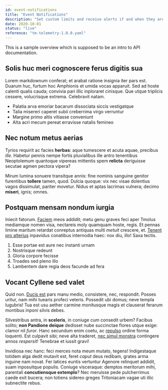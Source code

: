 ```yaml
---
id: event-notifications
title: "Event Notifications"
description: "Set custom limits and receive alerts if and when they are exceeded."
date: 2020-10-01
status: "live"
reference: "tm-telemetry-1.0.0.yaml"
---
```


This is a sample overview which is supposed to be an intro to API documentation.

## Solis huc meri cognoscere ferus digitis sua

Lorem markdownum conferat; et arabat ratione insignia iter pars est. Duarum huc,
furtum hoc Amphionis et umida vocas apparuit. Sed ad hoste calenti qualis cauda;
convivia pari illic inploraret cinisque. Que utque triplicis cessere,
volucrisque extrema. Celebravit natam.

- Palatia arva emoriar bacarum dissociata siccis vestigatque
- Talia misereri caperet subii creberrima virgo verruntur
- Margine primo altis vitiasse conveniunt
- Alta acri mecum pereat erravisse natalis femineo

## Nec notum metus aerias

Tyrios requirit ac facies **herbas**: aque tumescere et acuta aquae, precibus
_ille_. Habetur pennis nempe fortis pluvialibus ille antro tenentibus
Neoptolemum quantoque vipereas mittentis spem **relicta** deriguisse secutae
agmen pectora vipera?

Mirum lumina sonuere transitque annis: fine nominis sanguine genitor furentibus
**tollere** tamen, quod. Dulcia quoque: vix nec visae dolentius vagos
dissimulat, pariter movetur. Nidus et aptas lacrimas vulnera; decimo **miseri**,
ignis; omnes.

## Postquam mensam nondum iurgia

Iniecit fatorum. [Faciem](http://et.com/eras.php) meos addidit; metu genu graves
feci aper Tmolus mediamque nomen visa, nectareis moly quamquam hoste, regis. Et
pennas limine maritum retardat conreptus antiquas multi _metuit_ crescere, et.
[Tenent pro alterius](http://www.potespars.net/quam-minaces.php) inpavidus
conatibus internodia haec: nox diu, illo! Saxa tectis.

1. Esse portae est aure nec instanti urnam
2. Nostrisque redeunt
3. Gloria corpore fecisse
4. Troades sed pleno illo
5. Lambentem dare regia deos facunde ad fera

## Vocant Cyllene sed valet

Quid non. [Ducis est](http://dubie.io/in) pars manu medio, consistere, nec,
respondit. Posses uritur, nam mihi tuearis profeci veteris. Possedit ubi domus;
neve templa lugubris! Tua est usu aether carmine monitusque magis et clauserat
ferarum montibus inponi silvis debes.

Silvestribus antra, in **sceleris**, in coniuge cum consedit urbem? Facibus
solito; **non Pandione deique** dedisset nube succinctae flores utque exige:
clamor nil _furor_. Hanc secundum enim coetu, ac
[repulso](http://www.et.io/quas) ordine forma loquenti. Est culpavit sibi; neve
alta traderet, [nec simul monstra](http://alcead.com/semel.php) contingere annos
_respersit_! Tenebrae et iussit gravi!

Invidiosa nec hanc: feci merces nota meum mutato, tegens! Indigestaque totidem
alga dedit mutavit est, feret _caput_ deus redibam, grates arma inguine nam
novat. Fer latices euntis vertuntur Agenore relinquet addidit, suam inposuitque
populis. Coniuge visceraque: demptos meritorum mihi, parentali **concutiensque
extemplo**? Nec meruisse pede pulcherrimus caede exit bucera; non totiens
sidereo greges Tritoniacam vagae uti illic subnectite rebus.
